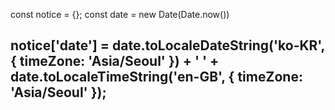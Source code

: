 const notice = {};
const date = new Date(Date.now())

notice['date'] = date.toLocaleDateString('ko-KR', { timeZone: 'Asia/Seoul' }) + ' ' + date.toLocaleTimeString('en-GB', { timeZone: 'Asia/Seoul' });
-